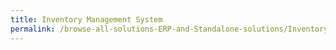 ```yaml
---
title: Inventory Management System
permalink: /browse-all-solutions-ERP-and-Standalone-solutions/Inventory-Mgmt-System
---
```


